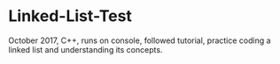 # Linked-List-Test
October 2017, C++, runs on console, followed tutorial, practice coding a linked list and understanding its concepts.

